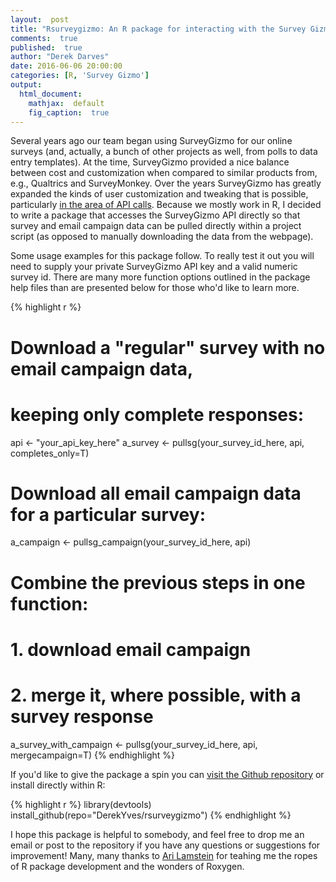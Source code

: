 ```yaml
---
layout:  post
title: "Rsurveygizmo: An R package for interacting with the Survey Gizmo API"
comments:  true
published:  true
author: "Derek Darves"
date: 2016-06-06 20:00:00
categories: [R, 'Survey Gizmo']
output:
  html_document:
    mathjax:  default
    fig_caption:  true
---
```






Several years ago our team began using SurveyGizmo for our online surveys (and, actually, a bunch of other projects as well, from polls to data entry templates). At the time, SurveyGizmo provided 
a nice balance between cost and customization when compared to similar products from, e.g., Qualtrics and SurveyMonkey.
Over the years SurveyGizmo has greatly expanded the kinds of user customization and tweaking 
that is possible, particularly [in the area of API calls](https://apihelp.surveygizmo.com/help).
Because we mostly work in R, I decided to write a package that accesses the 
SurveyGizmo API directly so that survey and email campaign data can 
be pulled directly within a project script (as opposed to manually downloading the data from the webpage).

Some usage examples for this package follow. To really test it out you will need to supply
your private SurveyGizmo API key and a valid numeric survey id. There are many more function options 
outlined in the package help files than are presented below for those who'd like to learn more.



{% highlight r %}
# Download a "regular" survey with no email campaign data,
# keeping only complete responses:
api <- "your_api_key_here"
a_survey <- pullsg(your_survey_id_here, api, completes_only=T) 

# Download all email campaign data for a particular survey:
a_campaign <- pullsg_campaign(your_survey_id_here, api) 

# Combine the previous steps in one function:
# 1. download email campaign 
# 2. merge it, where possible, with a survey response 
a_survey_with_campaign <- pullsg(your_survey_id_here, api, mergecampaign=T)
{% endhighlight %}

If you'd like to give the package a spin you can [visit the Github repository](https://github.com/DerekYves/rsurveygizmo) or install directly within R:


{% highlight r %}
library(devtools)
install_github(repo="DerekYves/rsurveygizmo")
{% endhighlight %}
     
I hope this package is helpful to somebody, and feel free to drop me an email or post to the repository if you have any questions or suggestions for improvement! Many, many thanks to [Ari Lamstein](http://www.arilamstein.com/) for teahing me the ropes of R package development and the wonders of Roxygen.


